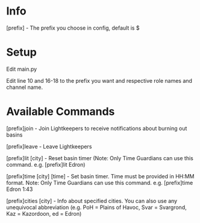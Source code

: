 # Info
[prefix] - The prefix you choose in config, default is $

# Setup
Edit main.py

Edit line 10 and 16-18 to the prefix you want and respective role names and channel name.


# Available Commands
[prefix]join - Join Lightkeepers to receive notifications about burning out basins

[prefix]leave - Leave Lightkeepers

[prefix]lit [city] - Reset basin timer (Note: Only Time Guardians can use this command. e.g. [prefix]lit Edron)

[prefix]time [city] [time] - Set basin timer. Time must be provided in HH:MM format. Note: Only Time Guardians can use this command. e.g. [prefix]time Edron 1:43

[prefix]cities [city] - Info about specified cities. You can also use any unequivocal abbreviation (e.g. PoH = Plains of Havoc, Svar = Svargrond, Kaz = Kazordoon, ed = Edron)
